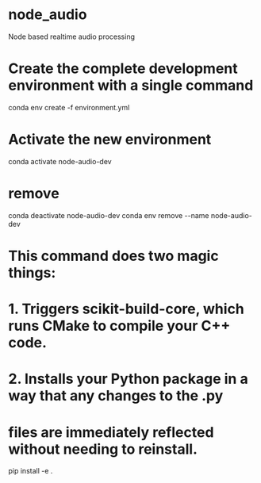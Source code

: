 # node_audio
Node based realtime audio processing

# Create the complete development environment with a single command
conda env create -f environment.yml

# Activate the new environment
conda activate node-audio-dev

# remove
conda deactivate node-audio-dev
conda env remove --name node-audio-dev

# This command does two magic things:
# 1. Triggers scikit-build-core, which runs CMake to compile your C++ code.
# 2. Installs your Python package in a way that any changes to the .py
#    files are immediately reflected without needing to reinstall.
pip install -e .

